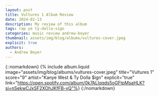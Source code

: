 ```yaml
---
layout: post
title: Vultures 1 Album Review
date: 2024-02-13
description: My review of this album
tags: rap ye ty-dolla-sign
categories: music review andrew-boyer
thumbnail: assets/img/blog/albums/vultures-cover.jpeg
explicit: true
authors:
  - Andrew Boyer
---
```


{::nomarkdown}
{% include album.liquid image="assets/img/blog/albums/vultures-cover.jpeg" title="Vultures 1" score="9" artist="Kanye West & Ty Dolla $ign" explicit="true" link="https://open.spotify.com/album/0k7ALIqqds5oGFtpMsaHLK?si=nSekwCJxSF2XOhJKfFB-vQ"%}
{:/nomarkdown}

